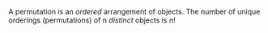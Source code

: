 A permutation is an *ordered* arrangement of objects.
The number of unique orderings (permutations) of n *distinct* objects is $n!$
